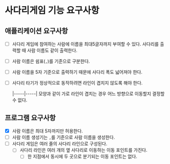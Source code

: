 # 사다리게임 기능 요구사항

## 애플리케이션 요구사항

- [ ] 사다리 게임에 참여하는 사람에 이름을 최대5글자까지 부여할 수 있다. 사다리를 출력할 때 사람 이름도 같이 출력한다.
- [ ] 사람 이름은 쉼표(`,`)를 기준으로 구분한다.
- [ ] 사람 이름을 5자 기준으로 출력하기 때문에 사다리 폭도 넓어져야 한다.
- [ ] 사다리 타기가 정상적으로 동작하려면 라인이 겹치지 않도록 해야 한다. 
  
  |-----|-----| 모양과 같이 가로 라인이 겹치는 경우 어느 방향으로 이동할지 결정할 수 없다.

## 프로그램 요구사항
- [x] 사람 이름은 최대 5자까지만 허용한다.
- [ ] 사람 이름 생성기는 `,`를 기준으로 사람 이름을 생성한다.
- [ ] 사다리 게임은 여러 줄의 사다리 라인으로 구성된다.
  - [ ] 사다리 라인은 여러 개의 옆 사다리로 이동하는 이동 포인트를 가진다.
    - [ ] 한 지점에서 동시에 두 곳으로 분기되는 이동 포인트는 없다.